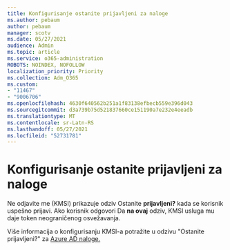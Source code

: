 ```yaml
---
title: Konfigurisanje ostanite prijavljeni za naloge
ms.author: pebaum
author: pebaum
manager: scotv
ms.date: 05/27/2021
audience: Admin
ms.topic: article
ms.service: o365-administration
ROBOTS: NOINDEX, NOFOLLOW
localization_priority: Priority
ms.collection: Adm_O365
ms.custom:
- "11467"
- "9006706"
ms.openlocfilehash: 4630f640562b251a1f83138efbecb559e396d043
ms.sourcegitcommit: d3a739b75d521837660ce151190a7e232e4eeadb
ms.translationtype: MT
ms.contentlocale: sr-Latn-RS
ms.lasthandoff: 05/27/2021
ms.locfileid: "52731781"
---
```

# <a name="configure-stay-signed-in-for-accounts"></a>Konfigurisanje ostanite prijavljeni za naloge

Ne odjavite me (KMSI) prikazuje odziv Ostanite **prijavljeni?** kada se korisnik uspešno prijavi. Ako korisnik odgovori Da **na ovaj** odziv, KMSI usluga mu daje token neograničenog osvežavanja. 

Više informacija o konfigurisanju KMSI-a potražite u odzivu "Ostanite prijavljeni?" za [Azure AD naloge.](/azure/active-directory/fundamentals/keep-me-signed-in)